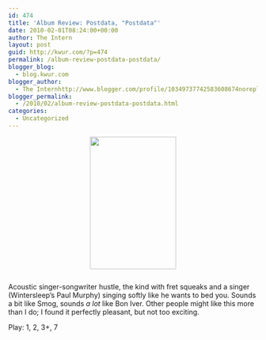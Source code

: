 ```yaml
---
id: 474
title: 'Album Review: Postdata, "Postdata"'
date: 2010-02-01T08:24:00+00:00
author: The Intern
layout: post
guid: http://kwur.com/?p=474
permalink: /album-review-postdata-postdata/
blogger_blog:
  - blog.kwur.com
blogger_author:
  - The Internhttp://www.blogger.com/profile/10349737742583608674noreply@blogger.com
blogger_permalink:
  - /2010/02/album-review-postdata-postdata.html
categories:
  - Uncategorized
---
```

<div class="pf-content">
  <p>
    <a onblur="try {parent.deselectBloggerImageGracefully();} catch(e) {}" href="http://www.kwur.com/blog/uploaded_images/Data_01-702006.jpg"><img style="display:block; margin:0px auto 10px; text-align:center;cursor:pointer; cursor:hand;width: 174px; height: 268px;" src="http://www.kwur.com/blog/uploaded_images/Data_01-701995.jpg" border="0" alt="" /></a><br />Acoustic singer-songwriter hustle, the kind with fret squeaks and a singer (Wintersleep’s Paul Murphy) singing softly like he wants to bed you. Sounds a bit like Smog, sounds <span style="font-style:italic;">a lot</span> like Bon Iver. Other people might like this more than I do; I found it perfectly pleasant, but not too exciting.
  </p>
  
  <p>
    Play: 1, 2, 3+, 7
  </p>
</div>